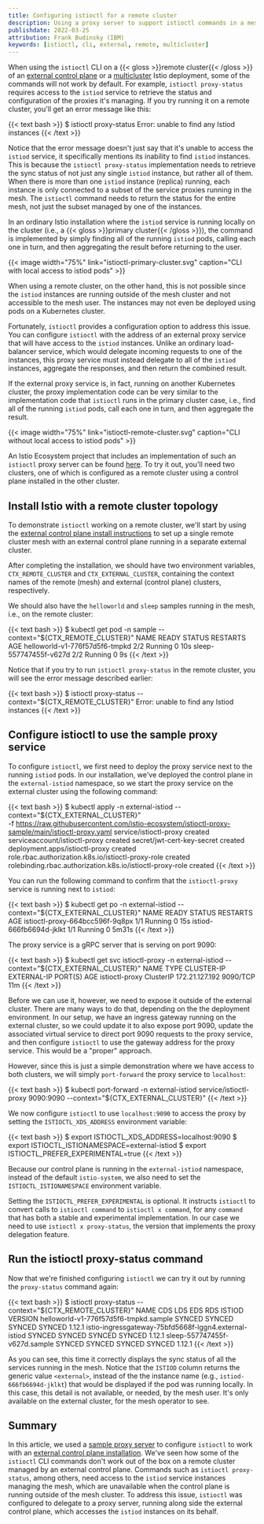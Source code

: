 ```yaml
---
title: Configuring istioctl for a remote cluster
description: Using a proxy server to support istioctl commands in a mesh with an external control plane.
publishdate: 2022-03-25
attribution: Frank Budinsky (IBM)
keywords: [istioctl, cli, external, remote, multicluster]
---
```


When using the `istioctl` CLI on a {{< gloss >}}remote cluster{{< /gloss >}} of an
[external control plane](/docs/setup/install/external-controlplane/) or a [multicluster](/docs/setup/install/multicluster/)
Istio deployment, some of the commands will not work by default. For example, `istioctl proxy-status` requires access to
the `istiod` service to retrieve the status and configuration of the proxies it's managing. If you try running it on a
remote cluster, you'll get an error message like this:

{{< text bash >}}
$ istioctl proxy-status
Error: unable to find any Istiod instances
{{< /text >}}

Notice that the error message doesn't just say that it's unable to access the `istiod` service, it specifically mentions
its inability to find `istiod` instances. This is because the `istioctl proxy-status` implementation needs to retrieve
the sync status of not just any single `istiod` instance, but rather all of them. When there is more than one `istiod`
instance (replica) running, each instance is only connected to a subset of the service proxies running in the mesh.
The `istioctl` command needs to return the status for the entire mesh, not just the subset managed by one of the instances.

In an ordinary Istio installation where the `istiod` service is running locally on the cluster
(i.e., a {{< gloss >}}primary cluster{{< /gloss >}}), the command is implemented by simply finding all of the running
`istiod` pods, calling each one in turn, and then aggregating the result before returning to the user.

{{< image width="75%"
    link="istioctl-primary-cluster.svg"
    caption="CLI with local access to istiod pods"
    >}}

When using a remote cluster, on the other hand, this is not possible since the `istiod` instances are running outside
of the mesh cluster and not accessible to the mesh user. The instances may not even be deployed using pods on a Kubernetes
cluster.

Fortunately, `istioctl` provides a configuration option to address this issue.
You can configure `istioctl` with the address of an external proxy service that will have access to the
`istiod` instances. Unlike an ordinary load-balancer service, which would delegate incoming requests to one of the
instances, this proxy service must instead delegate to all of the `istiod` instances, aggregate the responses,
and then return the combined result.

If the external proxy service is, in fact, running on another Kubernetes cluster, the proxy implementation code
can be very similar to the implementation code that `istioctl` runs in the primary cluster case, i.e., find all of the
running `istiod` pods, call each one in turn, and then aggregate the result.

{{< image width="75%"
    link="istioctl-remote-cluster.svg"
    caption="CLI without local access to istiod pods"
    >}}

An Istio Ecosystem project that includes an implementation of such an `istioctl` proxy server can be found
[here](https://github.com/istio-ecosystem/istioctl-proxy-sample). To try it out, you'll need two clusters, one of which is
configured as a remote cluster using a control plane installed in the other cluster.

## Install Istio with a remote cluster topology

To demonstrate `istioctl` working on a remote cluster, we'll start by using the
[external control plane install instructions](/docs/setup/install/external-controlplane/)
to set up a single remote cluster mesh with an external control plane running in a separate external cluster.

After completing the installation, we should have two environment variables, `CTX_REMOTE_CLUSTER` and `CTX_EXTERNAL_CLUSTER`,
containing the context names of the remote (mesh) and external (control plane) clusters, respectively.

We should also have the `helloworld` and `sleep` samples running in the mesh, i.e., on the remote cluster:

{{< text bash >}}
$ kubectl get pod -n sample --context="${CTX_REMOTE_CLUSTER}"
NAME                             READY   STATUS    RESTARTS   AGE
helloworld-v1-776f57d5f6-tmpkd   2/2     Running   0          10s
sleep-557747455f-v627d           2/2     Running   0          9s
{{< /text >}}

Notice that if you try to run `istioctl proxy-status` in the remote cluster, you will see the error message
described earlier:

{{< text bash >}}
$ istioctl proxy-status --context="${CTX_REMOTE_CLUSTER}"
Error: unable to find any Istiod instances
{{< /text >}}

## Configure istioctl to use the sample proxy service

To configure `istioctl`, we first need to deploy  the proxy service next to the running `istiod` pods.
In our installation, we've deployed the control plane in the `external-istiod` namespace, so we start the proxy
service on the external cluster using the following command:

{{< text bash >}}
$ kubectl apply -n external-istiod --context="${CTX_EXTERNAL_CLUSTER}" \
    -f https://raw.githubusercontent.com/istio-ecosystem/istioctl-proxy-sample/main/istioctl-proxy.yaml
service/istioctl-proxy created
serviceaccount/istioctl-proxy created
secret/jwt-cert-key-secret created
deployment.apps/istioctl-proxy created
role.rbac.authorization.k8s.io/istioctl-proxy-role created
rolebinding.rbac.authorization.k8s.io/istioctl-proxy-role created
{{< /text >}}

You can run the following command to confirm that the `istioctl-proxy` service is running next to `istiod`:

{{< text bash >}}
$ kubectl get po -n external-istiod --context="${CTX_EXTERNAL_CLUSTER}"
NAME                              READY   STATUS    RESTARTS   AGE
istioctl-proxy-664bcc596f-9q8px   1/1     Running   0          15s
istiod-666fb6694d-jklkt           1/1     Running   0          5m31s
{{< /text >}}

The proxy service is a gRPC server that is serving on port 9090:

{{< text bash >}}
$ kubectl get svc istioctl-proxy -n external-istiod --context="${CTX_EXTERNAL_CLUSTER}"
NAME             TYPE        CLUSTER-IP       EXTERNAL-IP   PORT(S)    AGE
istioctl-proxy   ClusterIP   172.21.127.192   <none>        9090/TCP   11m
{{< /text >}}

Before we can use it, however, we need to expose it outside of the external cluster.
There are many ways to do that, depending on the the deployment environment. In our setup, we have an ingress gateway
running on the external cluster, so we could update it to also expose port 9090, update the associated virtual service
to direct port 9090 requests to the proxy service, and then configure `istioctl` to use the gateway address for the proxy
service. This would be a "proper" approach.

However, since this is just a simple demonstration where we have access to both clusters, we will simply `port-forward`
the proxy service to `localhost`:

{{< text bash >}}
$ kubectl port-forward -n external-istiod service/istioctl-proxy 9090:9090 --context="${CTX_EXTERNAL_CLUSTER}"
{{< /text >}}

We now configure `istioctl` to use `localhost:9090` to access the proxy by setting the `ISTIOCTL_XDS_ADDRESS` environment
variable:

{{< text bash >}}
$ export ISTIOCTL_XDS_ADDRESS=localhost:9090
$ export ISTIOCTL_ISTIONAMESPACE=external-istiod
$ export ISTIOCTL_PREFER_EXPERIMENTAL=true
{{< /text >}}

Because our control plane is running in the `external-istiod` namespace, instead of the default `istio-system`, we also
need to set the `ISTIOCTL_ISTIONAMESPACE` environment variable.

Setting the `ISTIOCTL_PREFER_EXPERIMENTAL` is optional. It instructs `istioctl` to convert calls to `istioctl command` to
`istioctl x command`, for any `command` that has both a stable and experimental implementation.
In our case we need to use `istioctl x proxy-status`, the version that implements the proxy delegation feature.

## Run the istioctl proxy-status command

Now that we're finished configuring `istioctl` we can try it out by running the `proxy-status` command again:

{{< text bash >}}
$ istioctl proxy-status --context="${CTX_REMOTE_CLUSTER}"
NAME                                                      CDS        LDS        EDS        RDS        ISTIOD         VERSION
helloworld-v1-776f57d5f6-tmpkd.sample                     SYNCED     SYNCED     SYNCED     SYNCED     <external>     1.12.1
istio-ingressgateway-75bfd5668f-lggn4.external-istiod     SYNCED     SYNCED     SYNCED     SYNCED     <external>     1.12.1
sleep-557747455f-v627d.sample                             SYNCED     SYNCED     SYNCED     SYNCED     <external>     1.12.1
{{< /text >}}

As you can see, this time it correctly displays the sync status of all the services running in the mesh. Notice that the
`ISTIOD` column returns the generic value `<external>`, instead of the the instance name (e.g., `istiod-666fb6694d-jklkt`)
that would be displayed if the pod was running locally. In this case, this detail is not available, or needed, by the
mesh user. It's only available on the external cluster, for the mesh operator to see.

## Summary

In this article, we used a [sample proxy server](https://github.com/istio-ecosystem/istioctl-proxy-sample) to configure `istioctl` to
work with an [external control plane installation](/docs/setup/install/external-controlplane/).
We've seen how some of the `istioctl` CLI commands don't work out of the box on a remote cluster managed
by an external control plane. Commands such as `istioctl proxy-status`, among others, need access to the `istiod` service
instances managing the mesh, which are unavailable when the control plane is running outside of the mesh cluster.
To address this issue, `istioctl` was configured to delegate to a proxy server, running along side the external control
plane, which accesses the `istiod` instances on its behalf.
